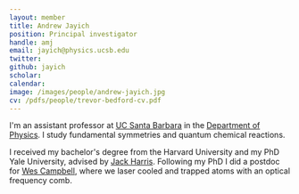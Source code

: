 ```yaml
---
layout: member
title: Andrew Jayich
position: Principal investigator
handle: amj
email: jayich@physics.ucsb.edu
twitter:
github: jayich
scholar:
calendar:
image: /images/people/andrew-jayich.jpg
cv: /pdfs/people/trevor-bedford-cv.pdf
---
```


I'm an assistant professor at [UC Santa Barbara](http://www.ucsb.edu/) in the [Department of Physics](http://www.physics.ucsb.edu/). I study fundamental symmetries and quantum chemical reactions.

I received my bachelor's degree from the Harvard University and my PhD Yale University, advised by [Jack Harris](http://harrislab.yale.edu/).  Following my PhD I did a postdoc for [Wes Campbell](http://campbellgroup.physics.ucla.edu/), where we laser cooled and trapped atoms with an optical frequency comb.
